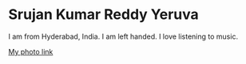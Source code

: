 # Srujan Kumar Reddy Yeruva

I am from Hyderabad, India. I am left handed.
I love listening to music.

 [My photo link](https://github.com/srujan0403/assignment2-Yeruva/blob/main/Pic.jpg)